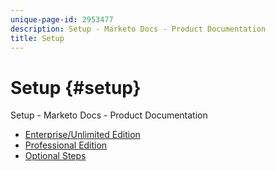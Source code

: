 ```yaml
---
unique-page-id: 2953477
description: Setup - Marketo Docs - Product Documentation
title: Setup
---
```


# Setup {#setup}

Setup - Marketo Docs - Product Documentation

* [Enterprise/Unlimited Edition](setup/enterprise/unlimited-edition.md)
* [Professional Edition](setup/professional-edition.md)
* [Optional Steps](setup/optional-steps.md)


